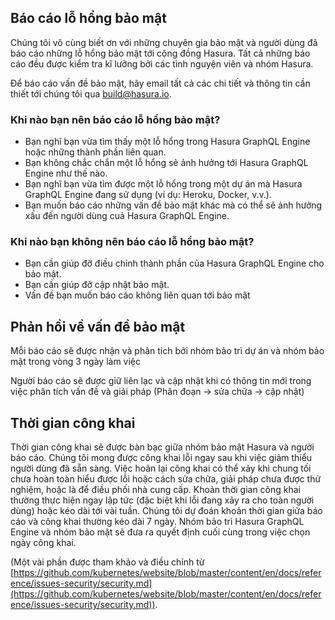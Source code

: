 ## Báo cáo lỗ hổng bảo mật

Chúng tôi vô cùng biết ơn với những chuyên gia bảo mật và người dùng đã báo cáo những lỗ hổng bảo mật tới cộng đồng Hasura. Tất cả những báo cáo đều được kiểm tra kĩ lưỡng bởi các tình nguyện viên và nhóm Hasura.

Để báo cáo vấn đề bảo mật, hãy email tất cả các chi tiết và thông tin cần thiết tới chúng tôi qua [build@hasura.io](mailto:build@hasura.io).

### Khi nào bạn nên báo cáo lỗ hổng bảo mật?

- Bạn nghĩ bạn vừa tìm thấy một lỗ hổng trong Hasura GraphQL Engine hoặc những thành phần liên quan.
- Bạn không chắc chắn một lỗ hổng sẻ ảnh hưởng tới Hasura GraphQL Engine như thế nào.
- Bạn nghĩ bạn vừa tìm được một lỗ hổng trong một dự án mà Hasura GraphQL Engine đang sử dụng (ví dụ: Heroku, Docker, v.v.).
- Bạn muốn báo cáo những vấn đề bảo mật khác mà có thể sẽ ảnh hưởng xấu đến người dùng cuả Hasura GraphQL Engine.

### Khi nào bạn không nên báo cáo lỗ hổng bảo mật?

- Bạn cần giúp đỡ điều chỉnh thành phần của Hasura GraphQL Engine cho bảo mật.
- Bạn cần giúp đỡ cập nhật bảo mật.
- Vấn đề bạn muốn báo cáo không liên quan tới bảo mật

## Phản hồi về vấn đề bảo mật

Mỗi báo cáo sẽ được nhận và phân tích bởi nhóm bảo trì dự án và nhóm bảo mật trong vòng 3 ngày làm việc

Người báo cáo sẽ được giữ liên lạc và cập nhật khi có thông tin mới trong việc phân tích vấn đề và giải pháp (Phân đoạn -> sửa chữa -> cập nhật)

## Thời gian công khai

Thời gian công khai sẽ được bàn bạc giữa nhóm bảo mật Hasura và người báo cáo. Chúng tôi mong được công khai lỗi ngay sau khi việc giảm thiểu người dùng đã sẵn sàng. Việc hoãn lại công khai có thể xảy khi chung tối chưa hoàn toàn hiểu được lỗi hoặc cách sửa chữa, giải pháp chưa được thử nghiệm, hoặc là để điều phối nhà cung cấp. Khoản thời gian công khai thường thực hiện ngay lập tức (đặc biệt khi lỗi đang xảy ra cho toàn người dùng) hoặc kéo dài tới vài tuần. Chúng tôi dự đoán khoản thời gian giữa báo cáo và công khai thường kéo dài 7 ngày. Nhóm bảo trì Hasura GraphQL Engine và nhóm bảo mật sẽ đưa ra quyết định cuối cùng trong việc chọn ngày công khai.


(Một vài phần được tham khảo và điều chỉnh từ [https://github.com/kubernetes/website/blob/master/content/en/docs/reference/issues-security/security.md](https://github.com/kubernetes/website/blob/master/content/en/docs/reference/issues-security/security.md)).
